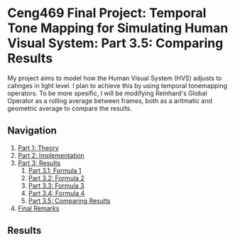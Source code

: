 # Ceng469 Final Project: Temporal Tone Mapping for Simulating Human Visual System: Part 3.5: Comparing Results

My project aims to model how the Human Visual System (HVS) adjusts to cahnges in light level. I plan to achieve this by using temporal tonemapping operators. To be more spesific, I will be modifying Reinhard's Global Operator as a rolling average between frames, both as a aritmatic and geometric average to compare the results.

## Navigation

1. <a href="{{site.url}}/2023/06/27/ceng469-project-page-part1">Part 1: Theory</a>
2. <a href="{{site.url}}/2023/06/27/ceng469-project-page-part2">Part 2: Implementation</a>
3. <a href="{{site.url}}/2023/06/27/ceng469-project-page-part3-0">Part 3: Results</a>
   1. <a href="{{site.url}}/2023/06/27/ceng469-project-page-part3-1">Part 3.1: Formula 1</a>
   2. <a href="{{site.url}}/2023/06/27/ceng469-project-page-part3-2">Part 3.2: Formula 2</a>
   3. <a href="{{site.url}}/2023/06/27/ceng469-project-page-part3-3">Part 3.3: Formula 3</a>
   4. <a href="{{site.url}}/2023/06/27/ceng469-project-page-part3-4">Part 3.4: Formula 4</a>
   5. <a href="{{site.url}}/2023/06/27/ceng469-project-page-part3-5">Part 3.5: Comparing Results</a>
4. <a href="{{site.url}}/2023/06/27/ceng469-project-page-part4">Final Remarks</a>

## Results

